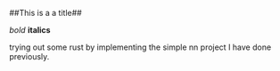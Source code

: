 ##This is a a title##

*bold*
**italics**

trying out some rust by implementing the simple nn project I have done previously. 
